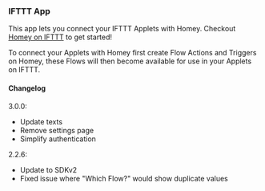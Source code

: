 ### IFTTT App

This app lets you connect your IFTTT Applets with Homey. Checkout [Homey on IFTTT](https://ifttt.com/homey) to get started!

To connect your Applets with Homey first create Flow Actions and Triggers on Homey, these Flows will then become available for use in your Applets on IFTTT.

#### Changelog
3.0.0:
- Update texts
- Remove settings page
- Simplify authentication

2.2.6:
- Update to SDKv2
- Fixed issue where "Which Flow?" would show duplicate values
